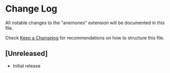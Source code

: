 # Change Log

All notable changes to the "anemones" extension will be documented in this file.

Check [Keep a Changelog](http://keepachangelog.com/) for recommendations on how to structure this file.

## [Unreleased]

- Initial release
